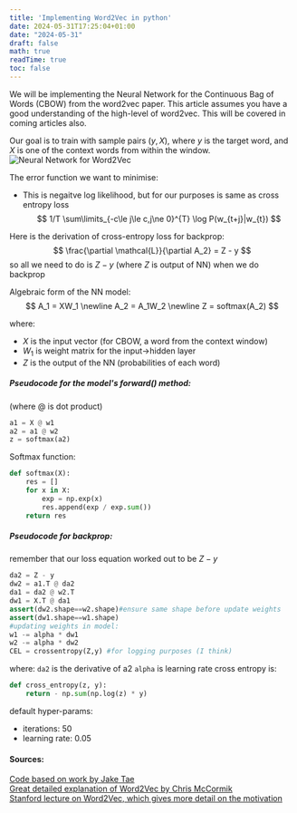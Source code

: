 ```yaml
---
title: 'Implementing Word2Vec in python'
date: 2024-05-31T17:25:04+01:00
date: "2024-05-31"
draft: false
math: true
readTime: true
toc: false
---
```



We will be implementing the Neural Network for the Continuous Bag of Words (CBOW) from the word2vec paper. This article assumes you have a good understanding of the high-level of word2vec. This will be covered in coming articles also.

Our goal is to train with sample pairs $(y,X)$, where $y$ is the target word, and $X$ is one of the context words from within the window.
![Neural Network for Word2Vec](/images/word2vec_nn_diagram.png)

The error function we want to minimise:
- This is negaitve log likelihood, but for our purposes is same as cross entropy loss
$$ 1/T  \sum\limits_{-c\le j\le c,j\ne 0}^{T} \log P(w_{t+j}|w_{t}) $$

Here is the derivation of cross-entropy loss for backprop: 
$$ \frac{\partial \mathcal{L}}{\partial A_2} = Z - y $$
so all we need to do is $Z-y$ (where $Z$ is output of NN) when we do backprop

Algebraic form of the NN model:
$$ A_1 = XW_1 \newline A_2 = A_1W_2 \newline Z = softmax(A_2) $$

where:
- $X$ is the input vector (for CBOW, a word from the context window)
- $W_{1}$ is weight matrix for the input->hidden layer
- $Z$ is the output of the NN (probabilities of each word)

##### Pseudocode for the model's forward() method:
(where @ is dot product)

```python
a1 = X @ w1
a2 = a1 @ w2
z = softmax(a2)
```

Softmax function:
```python
def softmax(X):
    res = []
    for x in X:
        exp = np.exp(x)
        res.append(exp / exp.sum())
    return res
```

##### Pseudocode for backprop:
remember that our loss equation worked out to be $Z - y$

```python
da2 = Z - y
dw2 = a1.T @ da2
da1 = da2 @ w2.T
dw1 = X.T @ da1
assert(dw2.shape==w2.shape)#ensure same shape before update weights
assert(dw1.shape==w1.shape)
#updating weights in model:
w1 -= alpha * dw1
w2 -= alpha * dw2
CEL = crossentropy(Z,y) #for logging purposes (I think)
```
where:
`da2` is the derivative of a2
`alpha` is learning rate
cross entropy is:
```python
def cross_entropy(z, y):
    return - np.sum(np.log(z) * y)
```

default hyper-params:
- iterations: 50
- learning rate: 0.05

#### Sources:
[Code based on work by Jake Tae](https://jaketae.github.io/study/word2vec/)\
[Great detailed explanation of Word2Vec by Chris McCormik](https://mccormickml.com/2016/04/19/word2vec-tutorial-the-skip-gram-model/)\
[Stanford lecture on Word2Vec, which gives more detail on the motivation](https://www.youtube.com/watch?v=ERibwqs9p38)








